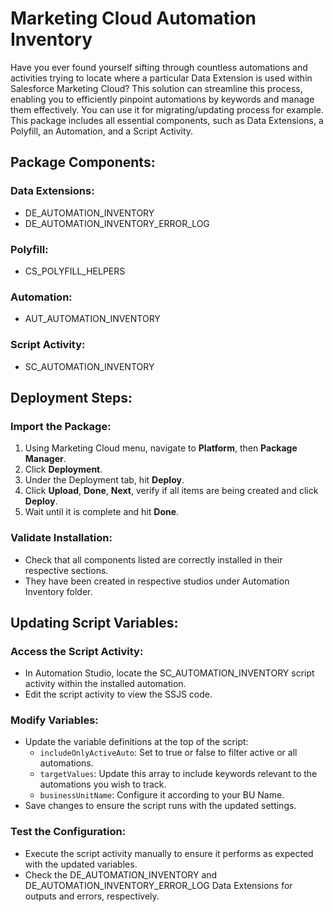 # Marketing Cloud Automation Inventory

Have you ever found yourself sifting through countless automations and activities trying to locate where a particular Data Extension is used within Salesforce Marketing Cloud? 
This solution can streamline this process, enabling you to efficiently pinpoint automations by keywords and manage them effectively. You can use it for migrating/updating process for example.
This package includes all essential components, such as Data Extensions, a Polyfill, an Automation, and a Script Activity.

## Package Components:
### Data Extensions:
- DE_AUTOMATION_INVENTORY
- DE_AUTOMATION_INVENTORY_ERROR_LOG

### Polyfill:
- CS_POLYFILL_HELPERS

### Automation:
- AUT_AUTOMATION_INVENTORY

### Script Activity:
- SC_AUTOMATION_INVENTORY

## Deployment Steps:
### Import the Package:
1. Using Marketing Cloud menu, navigate to **Platform**, then **Package Manager**.
2. Click **Deployment**.
3. Under the Deployment tab, hit **Deploy**.
4. Click **Upload**, **Done**, **Next**, verify if all items are being created and click **Deploy**.
5. Wait until it is complete and hit **Done**.

### Validate Installation:
- Check that all components listed are correctly installed in their respective sections.
- They have been created in respective studios under Automation Inventory folder.

## Updating Script Variables:
### Access the Script Activity:
- In Automation Studio, locate the SC_AUTOMATION_INVENTORY script activity within the installed automation.
- Edit the script activity to view the SSJS code.

### Modify Variables:
- Update the variable definitions at the top of the script:
  - `includeOnlyActiveAuto`: Set to true or false to filter active or all automations.
  - `targetValues`: Update this array to include keywords relevant to the automations you wish to track.
  - `businessUnitName`: Configure it according to your BU Name.
- Save changes to ensure the script runs with the updated settings.

### Test the Configuration:
- Execute the script activity manually to ensure it performs as expected with the updated variables.
- Check the DE_AUTOMATION_INVENTORY and DE_AUTOMATION_INVENTORY_ERROR_LOG Data Extensions for outputs and errors, respectively.
